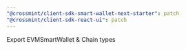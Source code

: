 ```yaml
---
"@crossmint/client-sdk-smart-wallet-next-starter": patch
"@crossmint/client-sdk-react-ui": patch
---
```


Export EVMSmartWallet & Chain types

